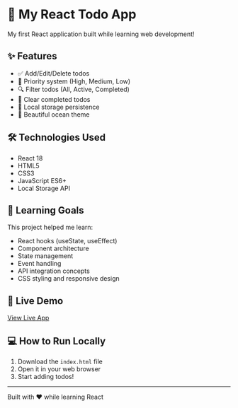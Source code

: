 # 🚀 My React Todo App

My first React application built while learning web development!

## ✨ Features
- ✅ Add/Edit/Delete todos
- 🎯 Priority system (High, Medium, Low)
- 🔍 Filter todos (All, Active, Completed)
- 🧹 Clear completed todos
- 💾 Local storage persistence
- 🌊 Beautiful ocean theme

## 🛠️ Technologies Used
- React 18
- HTML5
- CSS3
- JavaScript ES6+
- Local Storage API

## 🎯 Learning Goals
This project helped me learn:
- React hooks (useState, useEffect)
- Component architecture
- State management
- Event handling
- API integration concepts
- CSS styling and responsive design

## 🚀 Live Demo
[View Live App]([https://your-username.github.io/my-react-todo-app/](https://fieck-san.github.io/fieck-todos/))

## 💻 How to Run Locally
1. Download the `index.html` file
2. Open it in your web browser
3. Start adding todos!

---
Built with ❤️ while learning React
